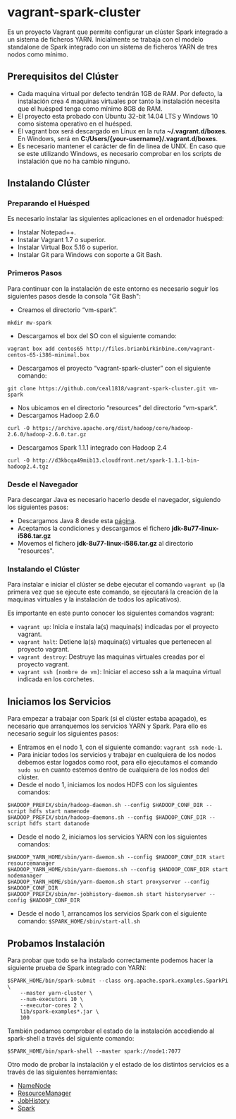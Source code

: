 
# vagrant-spark-cluster #
Es un proyecto Vagrant que permite configurar un clúster Spark integrado a un sistema de ficheros YARN. Inicialmente se trabaja con el modelo standalone de Spark integrado con un sistema de ficheros YARN de tres nodos como mínimo.

## Prerequisitos del Clúster ##
* Cada maquina virtual por defecto tendrán 1GB de RAM. Por defecto, la instalación crea 4 maquinas virtuales por tanto la instalación necesita que el huésped tenga como mínimo 8GB de RAM.
* El proyecto esta probado con Ubuntu 32-bit 14.04 LTS y Windows 10 como sistema operativo en el huésped.
* El vagrant box será descargado en Linux en la ruta __~/.vagrant.d/boxes__. En Windows, será en __C:/Users/{your-username}/.vagrant.d/boxes__.
* Es necesario mantener el carácter de fin de línea de UNIX. En caso que se este utilizando Windows, es necesario comprobar en los scripts de instalación que no ha cambio ninguno.

## Instalando Clúster ##

### Preparando el Huésped ###
Es necesario instalar las siguientes aplicaciones en el ordenador huésped:

* Instalar Notepad++.
* Instalar Vagrant 1.7 o superior.
* Instalar Virtual Box 5.16 o superior.
* Instalar Git para Windows con soporte a Git Bash.

### Primeros Pasos ###
Para continuar con la instalación de este entorno es necesario seguir los siguientes pasos desde la consola "Git Bash":

* Creamos el directorio “vm-spark”.
```
mkdir mv-spark
```
* Descargamos el box del SO con el siguiente comando:
```
vagrant box add centos65 http://files.brianbirkinbine.com/vagrant-centos-65-i386-minimal.box
```
* Descargamos el proyecto “vagrant-spark-cluster” con el siguiente comando:
```
git clone https://github.com/ceal1818/vagrant-spark-cluster.git vm-spark
```
* Nos ubicamos en el directorio “resources” del directorio “vm-spark”.
* Descargamos Hadoop 2.6.0
```
curl -O https://archive.apache.org/dist/hadoop/core/hadoop-2.6.0/hadoop-2.6.0.tar.gz
```
* Descargamos Spark 1.1.1 integrado con Hadoop 2.4
```
curl -O http://d3kbcqa49mib13.cloudfront.net/spark-1.1.1-bin-hadoop2.4.tgz
```

### Desde el Navegador ###

Para descargar Java es necesario hacerlo desde el navegador, siguiendo los siguientes pasos:
* Descargamos Java 8 desde esta [página](http://www.oracle.com/technetwork/java/javase/downloads/jdk8-downloads-2133151.html).
* Aceptamos la condiciones y descargamos el fichero __jdk-8u77-linux-i586.tar.gz__
* Movemos el fichero __jdk-8u77-linux-i586.tar.gz__ al directorio "resources".

### Instalando el Clúster ###
Para instalar e iniciar el clúster se debe ejecutar el comando `vagrant up` (la primera vez que se ejecute este comando, se ejecutará la creación de la maquinas virtuales y la instalación de todos los aplicativos).

Es importante en este punto conocer los siguientes comandos vagrant:

* `vagrant up`: Inicia e instala la(s) maquina(s) indicadas por el proyecto vagrant.
* `vagrant halt`: Detiene la(s) maquina(s) virtuales que pertenecen al proyecto vagrant. 
* `vagrant destroy`: Destruye las maquinas virtuales creadas por el proyecto vagrant.
* `vagrant ssh [nombre de vm]`: Iniciar el acceso ssh a la maquina virtual indicada en los corchetes.

## Iniciamos los Servicios ##

Para empezar a trabajar con Spark (si el clúster estaba apagado), es necesario que arranquemos los servicios YARN y Spark. Para ello es necesario seguir los siguientes pasos:
* Entramos en el nodo 1, con el siguiente comando: `vagrant ssh node-1`.
* Para iniciar todos los servicios y trabajar en cualquiera de los nodos debemos estar logados como root, para ello ejecutamos el comando `sudo su` en cuanto estemos dentro de cualquiera de los nodos del clúster.
* Desde el nodo 1, iniciamos los nodos HDFS con los siguientes comandos:
```
$HADOOP_PREFIX/sbin/hadoop-daemon.sh --config $HADOOP_CONF_DIR --script hdfs start namenode
$HADOOP_PREFIX/sbin/hadoop-daemons.sh --config $HADOOP_CONF_DIR --script hdfs start datanode
```
* Desde el nodo 2, iniciamos los servicios YARN con los siguientes comandos:
```
$HADOOP_YARN_HOME/sbin/yarn-daemon.sh --config $HADOOP_CONF_DIR start resourcemanager
$HADOOP_YARN_HOME/sbin/yarn-daemons.sh --config $HADOOP_CONF_DIR start nodemanager
$HADOOP_YARN_HOME/sbin/yarn-daemon.sh start proxyserver --config $HADOOP_CONF_DIR
$HADOOP_PREFIX/sbin/mr-jobhistory-daemon.sh start historyserver --config $HADOOP_CONF_DIR
```
* Desde el nodo 1, arrancamos los servicios Spark con el siguiente comando: `$SPARK_HOME/sbin/start-all.sh`

## Probamos Instalación ##
Para probar que todo se ha instalado correctamente podemos hacer la siguiente prueba de Spark integrado con YARN:

```
$SPARK_HOME/bin/spark-submit --class org.apache.spark.examples.SparkPi \
    --master yarn-cluster \
    --num-executors 10 \
    --executor-cores 2 \
    lib/spark-examples*.jar \
    100
```

También podamos comprobar el estado de la instalación accediendo al spark-shell a través del siguiente comando:

`$SPARK_HOME/bin/spark-shell --master spark://node1:7077`

Otro modo de probar la instalación y el estado de los distintos servicios es a través de las siguientes herramientas:

* [NameNode](http://10.211.55.101:50070/dfshealth.html)
* [ResourceManager](http://10.211.55.102:8088/cluster)
* [JobHistory](http://10.211.55.102:19888/jobhistory)
* [Spark](http://10.211.55.101:8080/)

